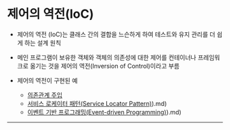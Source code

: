 # 제어의 역전(IoC)

- 제어의 역전 (IoC)는 클래스 간의 결합을 느슨하게 하여 테스트와 유지 관리를 더 쉽게 하는 설계 원칙
- 메인 프로그램이 보유한 객체와 객체의 의존성에 대한 제어를 컨테이너나 프레임워크로 옮기는 것을 제어의 역전(Inversion of Control)이라고 부름

- 제어의 역전이 구현된 예
	- [의존관계 주입](디자인%20패턴/의존관계%20주입.md)
	- [서비스 로케이터 패턴(Service Locator Pattern)](Service%20Locator%20Pattern)).md)
	- [이벤트 기반 프로그래밍(Event-driven Programming)](Event-driven%20Programming)).md)





---

